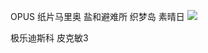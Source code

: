 OPUS
纸片马里奥
盐和避难所
织梦岛
素晴日
![](https://picture-bed-1301848969.cos.ap-shanghai.myqcloud.com/20220519163223.png)

极乐迪斯科
皮克敏3